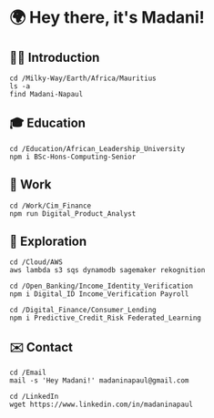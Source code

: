 # 🌍 Hey there, it's Madani!

## 👋🏽 Introduction
```
cd /Milky-Way/Earth/Africa/Mauritius
ls -a
find Madani-Napaul
```

## 🎓 Education
```
cd /Education/African_Leadership_University
npm i BSc-Hons-Computing-Senior  
```

## 👔 Work
```
cd /Work/Cim_Finance
npm run Digital_Product_Analyst  
```

## 🧭 Exploration
```
cd /Cloud/AWS
aws lambda s3 sqs dynamodb sagemaker rekognition
```

```
cd /Open_Banking/Income_Identity_Verification
npm i Digital_ID Income_Verification Payroll
```

```
cd /Digital_Finance/Consumer_Lending  
npm i Predictive_Credit_Risk Federated_Learning 
```

## ✉️ Contact
```
cd /Email
mail -s 'Hey Madani!' madaninapaul@gmail.com

cd /LinkedIn
wget https://www.linkedin.com/in/madaninapaul
```
